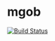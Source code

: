 # mgob

[![Build Status](https://travis-ci.org/stefanprodan/mgob.svg?branch=master)](https://travis-ci.org/stefanprodan/mgob)